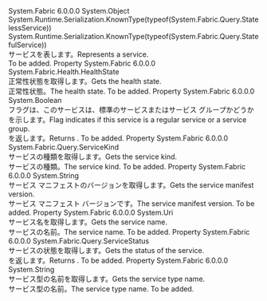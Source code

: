 <Type Name="Service" FullName="System.Fabric.Query.Service">
  <TypeSignature Language="C#" Value="public abstract class Service" />
  <TypeSignature Language="ILAsm" Value=".class public auto ansi abstract beforefieldinit Service extends System.Object" />
  <TypeSignature Language="DocId" Value="T:System.Fabric.Query.Service" />
  <TypeSignature Language="VB.NET" Value="Public MustInherit Class Service" />
  <TypeSignature Language="F#" Value="type Service = class" />
  <AssemblyInfo>
    <AssemblyName>System.Fabric</AssemblyName>
    <AssemblyVersion>6.0.0.0</AssemblyVersion>
  </AssemblyInfo>
  <Base>
    <BaseTypeName>System.Object</BaseTypeName>
  </Base>
  <Interfaces />
  <Attributes>
    <Attribute>
      <AttributeName>System.Runtime.Serialization.KnownType(typeof(System.Fabric.Query.StatelessService))</AttributeName>
    </Attribute>
    <Attribute>
      <AttributeName>System.Runtime.Serialization.KnownType(typeof(System.Fabric.Query.StatefulService))</AttributeName>
    </Attribute>
  </Attributes>
  <Docs>
    <summary>
      <para><span data-ttu-id="e7375-101">サービスを表します。</span><span class="sxs-lookup"><span data-stu-id="e7375-101">Represents a service.</span></span></para>
    </summary>
    <remarks>To be added.</remarks>
  </Docs>
  <Members>
    <Member MemberName="HealthState">
      <MemberSignature Language="C#" Value="public System.Fabric.Health.HealthState HealthState { get; }" />
      <MemberSignature Language="ILAsm" Value=".property instance valuetype System.Fabric.Health.HealthState HealthState" />
      <MemberSignature Language="DocId" Value="P:System.Fabric.Query.Service.HealthState" />
      <MemberSignature Language="VB.NET" Value="Public ReadOnly Property HealthState As HealthState" />
      <MemberSignature Language="F#" Value="member this.HealthState : System.Fabric.Health.HealthState" Usage="System.Fabric.Query.Service.HealthState" />
      <MemberType>Property</MemberType>
      <AssemblyInfo>
        <AssemblyName>System.Fabric</AssemblyName>
        <AssemblyVersion>6.0.0.0</AssemblyVersion>
      </AssemblyInfo>
      <ReturnValue>
        <ReturnType>System.Fabric.Health.HealthState</ReturnType>
      </ReturnValue>
      <Docs>
        <summary>
          <para><span data-ttu-id="e7375-102">正常性状態を取得します。</span><span class="sxs-lookup"><span data-stu-id="e7375-102">Gets the health state.</span></span></para>
        </summary>
        <value>
          <para><span data-ttu-id="e7375-103">正常性状態。</span><span class="sxs-lookup"><span data-stu-id="e7375-103">The health state.</span></span></para>
        </value>
        <remarks>To be added.</remarks>
      </Docs>
    </Member>
    <Member MemberName="IsServiceGroup">
      <MemberSignature Language="C#" Value="public bool IsServiceGroup { get; }" />
      <MemberSignature Language="ILAsm" Value=".property instance bool IsServiceGroup" />
      <MemberSignature Language="DocId" Value="P:System.Fabric.Query.Service.IsServiceGroup" />
      <MemberSignature Language="VB.NET" Value="Public ReadOnly Property IsServiceGroup As Boolean" />
      <MemberSignature Language="F#" Value="member this.IsServiceGroup : bool" Usage="System.Fabric.Query.Service.IsServiceGroup" />
      <MemberType>Property</MemberType>
      <AssemblyInfo>
        <AssemblyName>System.Fabric</AssemblyName>
        <AssemblyVersion>6.0.0.0</AssemblyVersion>
      </AssemblyInfo>
      <ReturnValue>
        <ReturnType>System.Boolean</ReturnType>
      </ReturnValue>
      <Docs>
        <summary>
          <para><span data-ttu-id="e7375-104">フラグは、このサービスは、標準のサービスまたはサービス グループかどうかを示します。</span><span class="sxs-lookup"><span data-stu-id="e7375-104">Flag indicates if this service is a regular service or a service group.</span></span></para>
        </summary>
        <value>
          <para><span data-ttu-id="e7375-105"><see cref="T:System.Boolean" /> を返します。</span><span class="sxs-lookup"><span data-stu-id="e7375-105">Returns <see cref="T:System.Boolean" />.</span></span></para>
        </value>
        <remarks>To be added.</remarks>
      </Docs>
    </Member>
    <Member MemberName="ServiceKind">
      <MemberSignature Language="C#" Value="public System.Fabric.Query.ServiceKind ServiceKind { get; }" />
      <MemberSignature Language="ILAsm" Value=".property instance valuetype System.Fabric.Query.ServiceKind ServiceKind" />
      <MemberSignature Language="DocId" Value="P:System.Fabric.Query.Service.ServiceKind" />
      <MemberSignature Language="VB.NET" Value="Public ReadOnly Property ServiceKind As ServiceKind" />
      <MemberSignature Language="F#" Value="member this.ServiceKind : System.Fabric.Query.ServiceKind" Usage="System.Fabric.Query.Service.ServiceKind" />
      <MemberType>Property</MemberType>
      <AssemblyInfo>
        <AssemblyName>System.Fabric</AssemblyName>
        <AssemblyVersion>6.0.0.0</AssemblyVersion>
      </AssemblyInfo>
      <ReturnValue>
        <ReturnType>System.Fabric.Query.ServiceKind</ReturnType>
      </ReturnValue>
      <Docs>
        <summary>
          <para><span data-ttu-id="e7375-106">サービスの種類を取得します。</span><span class="sxs-lookup"><span data-stu-id="e7375-106">Gets the service kind.</span></span></para>
        </summary>
        <value>
          <para><span data-ttu-id="e7375-107">サービスの種類。</span><span class="sxs-lookup"><span data-stu-id="e7375-107">The service kind.</span></span></para>
        </value>
        <remarks>To be added.</remarks>
      </Docs>
    </Member>
    <Member MemberName="ServiceManifestVersion">
      <MemberSignature Language="C#" Value="public string ServiceManifestVersion { get; }" />
      <MemberSignature Language="ILAsm" Value=".property instance string ServiceManifestVersion" />
      <MemberSignature Language="DocId" Value="P:System.Fabric.Query.Service.ServiceManifestVersion" />
      <MemberSignature Language="VB.NET" Value="Public ReadOnly Property ServiceManifestVersion As String" />
      <MemberSignature Language="F#" Value="member this.ServiceManifestVersion : string" Usage="System.Fabric.Query.Service.ServiceManifestVersion" />
      <MemberType>Property</MemberType>
      <AssemblyInfo>
        <AssemblyName>System.Fabric</AssemblyName>
        <AssemblyVersion>6.0.0.0</AssemblyVersion>
      </AssemblyInfo>
      <ReturnValue>
        <ReturnType>System.String</ReturnType>
      </ReturnValue>
      <Docs>
        <summary>
          <para><span data-ttu-id="e7375-108">サービス マニフェストのバージョンを取得します。</span><span class="sxs-lookup"><span data-stu-id="e7375-108">Gets the service manifest version.</span></span></para>
        </summary>
        <value>
          <para><span data-ttu-id="e7375-109">サービス マニフェスト バージョンです。</span><span class="sxs-lookup"><span data-stu-id="e7375-109">The service manifest version.</span></span></para>
        </value>
        <remarks>To be added.</remarks>
      </Docs>
    </Member>
    <Member MemberName="ServiceName">
      <MemberSignature Language="C#" Value="public Uri ServiceName { get; }" />
      <MemberSignature Language="ILAsm" Value=".property instance class System.Uri ServiceName" />
      <MemberSignature Language="DocId" Value="P:System.Fabric.Query.Service.ServiceName" />
      <MemberSignature Language="VB.NET" Value="Public ReadOnly Property ServiceName As Uri" />
      <MemberSignature Language="F#" Value="member this.ServiceName : Uri" Usage="System.Fabric.Query.Service.ServiceName" />
      <MemberType>Property</MemberType>
      <AssemblyInfo>
        <AssemblyName>System.Fabric</AssemblyName>
        <AssemblyVersion>6.0.0.0</AssemblyVersion>
      </AssemblyInfo>
      <ReturnValue>
        <ReturnType>System.Uri</ReturnType>
      </ReturnValue>
      <Docs>
        <summary>
          <para><span data-ttu-id="e7375-110">サービス名を取得します。</span><span class="sxs-lookup"><span data-stu-id="e7375-110">Gets the service name.</span></span></para>
        </summary>
        <value>
          <para><span data-ttu-id="e7375-111">サービスの名前。</span><span class="sxs-lookup"><span data-stu-id="e7375-111">The service name.</span></span></para>
        </value>
        <remarks>To be added.</remarks>
      </Docs>
    </Member>
    <Member MemberName="ServiceStatus">
      <MemberSignature Language="C#" Value="public System.Fabric.Query.ServiceStatus ServiceStatus { get; }" />
      <MemberSignature Language="ILAsm" Value=".property instance valuetype System.Fabric.Query.ServiceStatus ServiceStatus" />
      <MemberSignature Language="DocId" Value="P:System.Fabric.Query.Service.ServiceStatus" />
      <MemberSignature Language="VB.NET" Value="Public ReadOnly Property ServiceStatus As ServiceStatus" />
      <MemberSignature Language="F#" Value="member this.ServiceStatus : System.Fabric.Query.ServiceStatus" Usage="System.Fabric.Query.Service.ServiceStatus" />
      <MemberType>Property</MemberType>
      <AssemblyInfo>
        <AssemblyName>System.Fabric</AssemblyName>
        <AssemblyVersion>6.0.0.0</AssemblyVersion>
      </AssemblyInfo>
      <ReturnValue>
        <ReturnType>System.Fabric.Query.ServiceStatus</ReturnType>
      </ReturnValue>
      <Docs>
        <summary>
          <para><span data-ttu-id="e7375-112">サービスの状態を取得します。</span><span class="sxs-lookup"><span data-stu-id="e7375-112">Gets the status of the service.</span></span></para>
        </summary>
        <value>
          <para><span data-ttu-id="e7375-113"><see cref="T:System.Fabric.Query.ServiceStatus" /> を返します。</span><span class="sxs-lookup"><span data-stu-id="e7375-113">Returns <see cref="T:System.Fabric.Query.ServiceStatus" />.</span></span></para>
        </value>
        <remarks>To be added.</remarks>
      </Docs>
    </Member>
    <Member MemberName="ServiceTypeName">
      <MemberSignature Language="C#" Value="public string ServiceTypeName { get; }" />
      <MemberSignature Language="ILAsm" Value=".property instance string ServiceTypeName" />
      <MemberSignature Language="DocId" Value="P:System.Fabric.Query.Service.ServiceTypeName" />
      <MemberSignature Language="VB.NET" Value="Public ReadOnly Property ServiceTypeName As String" />
      <MemberSignature Language="F#" Value="member this.ServiceTypeName : string" Usage="System.Fabric.Query.Service.ServiceTypeName" />
      <MemberType>Property</MemberType>
      <AssemblyInfo>
        <AssemblyName>System.Fabric</AssemblyName>
        <AssemblyVersion>6.0.0.0</AssemblyVersion>
      </AssemblyInfo>
      <ReturnValue>
        <ReturnType>System.String</ReturnType>
      </ReturnValue>
      <Docs>
        <summary>
          <para><span data-ttu-id="e7375-114">サービス型の名前を取得します。</span><span class="sxs-lookup"><span data-stu-id="e7375-114">Gets the service type name.</span></span></para>
        </summary>
        <value>
          <para><span data-ttu-id="e7375-115">サービス型の名前。</span><span class="sxs-lookup"><span data-stu-id="e7375-115">The service type name.</span></span></para>
        </value>
        <remarks>To be added.</remarks>
      </Docs>
    </Member>
  </Members>
</Type>